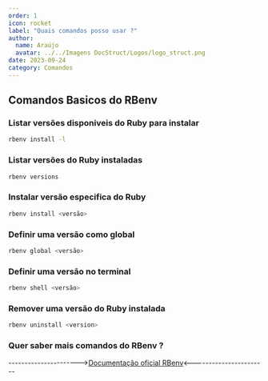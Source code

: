 ```yaml
---
order: 1
icon: rocket
label: "Quais comandos posso usar ?"
author:
  name: Araújo
  avatar: ../../Imagens DocStruct/Logos/logo_struct.png
date: 2023-09-24
category: Comandos
---
```


## Comandos Basicos do RBenv

### Listar versões disponiveis do Ruby para instalar 

```bash
rbenv install -l
```

### Listar versões do Ruby  instaladas

```bash
rbenv versions
```

### Instalar versão especifica do Ruby

```bash
rbenv install <versão>
```

### Definir uma versão como global

```bash
rbenv global <versão>
```

### Definir uma versão no terminal

```bash
rbenv shell <versão>
```

### Remover uma versão do Ruby instalada

```bash
rbenv uninstall <version>
```

### Quer saber mais comandos do RBenv ?

---------------------->[Documentação oficial RBenv](https://github.com/rbenv/rbenv)<-----------------------
